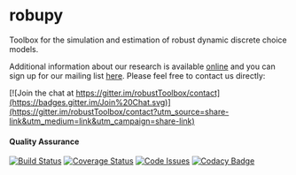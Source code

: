 # robupy

Toolbox for the simulation and estimation of robust dynamic discrete choice models.

Additional information about our research is available [online](http://www.policy-lab.org) and you can
sign up for our mailing list [here](http://eepurl.com/RStEH). Please feel free to contact us directly: 

[![Join the chat at https://gitter.im/robustToolbox/contact](https://badges.gitter.im/Join%20Chat.svg)](https://gitter.im/robustToolbox/contact?utm_source=share-link&utm_medium=link&utm_campaign=share-link)

#### Quality Assurance

[![Build Status](https://travis-ci.org/robustToolbox/package.svg?branch=master)](https://travis-ci.org/robustToolbox/package)
[![Coverage Status](https://coveralls.io/repos/peisenha/robustToolbox/badge.svg?branch=development&service=github)](https://coveralls.io/github/peisenha/robustToolbox?branch=development)
[![Code Issues](http://www.quantifiedcode.com/api/v1/project/409a24d80b7145988ec12a35e94315bb/badge.svg)](http://www.quantifiedcode.com/app/project/409a24d80b7145988ec12a35e94315bb)
[![Codacy Badge](https://www.codacy.com/project/badge/19e3f4eeb62e435ebd3f078fcae89cdb)](https://www.codacy.com/app/eisenhauer/robustToolbox_package)
